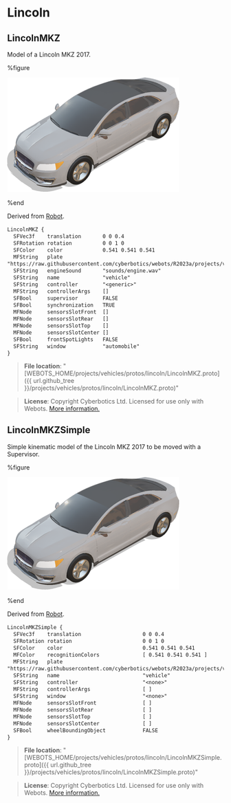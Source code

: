# Lincoln

## LincolnMKZ

Model of a Lincoln MKZ 2017.

%figure

![LincolnMKZ](images/lincoln/LincolnMKZ.thumbnail.png)

%end

Derived from [Robot](../reference/robot.md).

```
LincolnMKZ {
  SFVec3f    translation       0 0 0.4
  SFRotation rotation          0 0 1 0
  SFColor    color             0.541 0.541 0.541
  MFString   plate             "https://raw.githubusercontent.com/cyberbotics/webots/R2023a/projects/vehicles/protos/textures/plate.jpg"
  SFString   engineSound       "sounds/engine.wav"
  SFString   name              "vehicle"
  SFString   controller        "<generic>"
  MFString   controllerArgs    []
  SFBool     supervisor        FALSE
  SFBool     synchronization   TRUE
  MFNode     sensorsSlotFront  []
  MFNode     sensorsSlotRear   []
  MFNode     sensorsSlotTop    []
  MFNode     sensorsSlotCenter []
  SFBool     frontSpotLights   FALSE
  SFString   window            "automobile"
}
```

> **File location**: "[WEBOTS\_HOME/projects/vehicles/protos/lincoln/LincolnMKZ.proto]({{ url.github_tree }}/projects/vehicles/protos/lincoln/LincolnMKZ.proto)"

> **License**: Copyright Cyberbotics Ltd. Licensed for use only with Webots.
[More information.](https://cyberbotics.com/webots_assets_license)

## LincolnMKZSimple

Simple kinematic model of the Lincoln MKZ 2017 to be moved with a Supervisor.

%figure

![LincolnMKZSimple](images/lincoln/LincolnMKZSimple.thumbnail.png)

%end

Derived from [Robot](../reference/robot.md).

```
LincolnMKZSimple {
  SFVec3f    translation                    0 0 0.4
  SFRotation rotation                       0 0 1 0
  SFColor    color                          0.541 0.541 0.541
  MFColor    recognitionColors              [ 0.541 0.541 0.541 ]
  MFString   plate                          "https://raw.githubusercontent.com/cyberbotics/webots/R2023a/projects/vehicles/protos/textures/plate.jpg"
  SFString   name                           "vehicle"
  SFString   controller                     "<none>"
  MFString   controllerArgs                 [ ]
  SFString   window                         "<none>"
  MFNode     sensorsSlotFront               [ ]
  MFNode     sensorsSlotRear                [ ]
  MFNode     sensorsSlotTop                 [ ]
  MFNode     sensorsSlotCenter              [ ]
  SFBool     wheelBoundingObject            FALSE
}
```

> **File location**: "[WEBOTS\_HOME/projects/vehicles/protos/lincoln/LincolnMKZSimple.proto]({{ url.github_tree }}/projects/vehicles/protos/lincoln/LincolnMKZSimple.proto)"

> **License**: Copyright Cyberbotics Ltd. Licensed for use only with Webots.
[More information.](https://cyberbotics.com/webots_assets_license)

